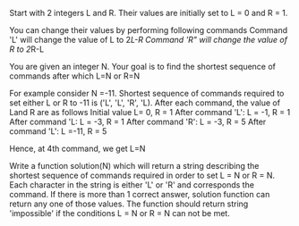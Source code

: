 Start with 2 integers L and R. Their values are initially set to L = 0 and R = 1.

You can change their values by performing following commands
Command 'L' will change the value of L to 2*L-R
Command 'R" will change the value of R to 2*R-L

You are given an integer N. Your goal is to find the shortest sequence of
commands after which L=N or R=N

For example consider N =-11. Shortest sequence of commands required to set
either L or R to -11 is ('L', 'L', 'R', 'L). After each command, the value
of Land R are as follows
Initial value L= 0, R = 1
After command 'L': L = -1, R = 1
After command 'L: L = -3, R = 1
After command 'R': L = -3, R = 5
After command 'L': L =-11, R = 5

Hence, at 4th command, we get L=N

Write a function solution(N) which will return a string describing the
shortest sequence of commands required in order to set L = N or R = N. Each
character in the string is either 'L' or 'R' and corresponds the command.
If there is more than 1 correct answer, solution function can return any
one of those values. The function should return string 'impossible' if the
conditions L = N or R = N can not be met.
